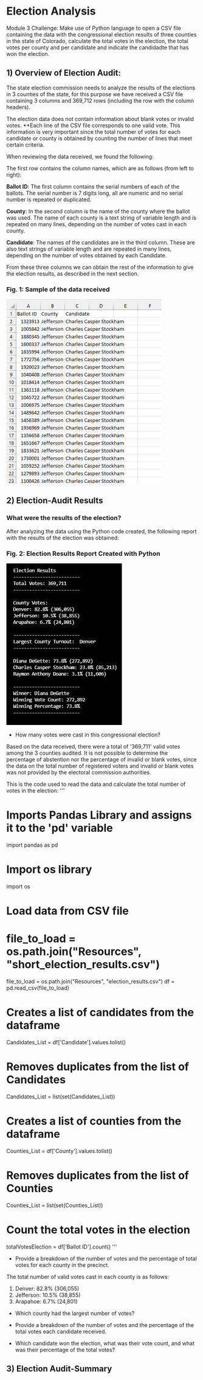 # Election Analysis
Module 3 Challenge: Make use of Python language to open a CSV file containing the data with the congressional election results of three counties in the state of Colorado, calculate the total votes in the election, the total votes per county and per candidate and indicate the candidadte that has won the election.

## 1) Overview of Election Audit:

The state election commission needs to analyze the results of the elections in 3 counties of the state, for this purpose we have received a CSV file containing 3 columns and 369,712 rows (including the row with the column headers).

The election data does not contain information about blank votes or invalid votes.  **Each line of the CSV file corresponds to one valid vote.  This information is very important since the total number of votes for each candidate or county is obtained by counting the number of lines that meet certain criteria.  

When reviewing the data received, we found the following:

The first row contains the column names, which are as follows (from left to right):

**Ballot ID**: The first column contains the serial numbers of each of the ballots.  The serial number is 7 digits long, all are numeric and no serial number is repeated or duplicated.

**County**: In the second column is the name of the county where the ballot was used.  The name of each county is a text string of variable length and is repeated on many lines, depending on the number of votes cast in each county.

**Candidate**: The names of the candidates are in the third column.  These are also text strings of variable length and are repeated in many lines, depending on the number of votes obtained by each Candidate.

From these three columns we can obtain the rest of the information to give the election results, as described in the next section.

### **Fig. 1: Sample of the data received**
![Sample of the Original Data Received](https://github.com/Peteresis/Election_Analysis/blob/985384a19c594494d89f71477fdba0e7eebf5ecc/Data%20Sample.png)

## 2) Election-Audit Results

### What were the results of the election?

After analyzing the data using the Python code created, the following report with the results of the election was obtained:

### **Fig. 2: Election Results Report Created with Python**
![Election Results Report](https://github.com/Peteresis/Election_Analysis/blob/a090a38f23e9e0bbc69fa9b851f1efc2a543875c/Election_Results.png)

- How many votes were cast in this congressional election?

Based on the data received, there were a total of '369,711' valid votes among the 3 counties audited.  It is not possible to determine the percentage of abstention nor the percentage of invalid or blank votes, since the data on the total number of registered voters and invalid or blank votes was not provided by the electoral commission authorities.

This is the code used to read the data and calculate the total number of votes in the election:
'''
# Imports Pandas Library and assigns it to the 'pd' variable
import pandas as pd

# Import os library
import os

# Load data from CSV file
# file_to_load = os.path.join("Resources", "short_election_results.csv")
file_to_load = os.path.join("Resources", "election_results.csv")
df = pd.read_csv(file_to_load)

# Creates a list of candidates from the dataframe
Candidates_List = df['Candidate'].values.tolist()
# Removes duplicates from the list of Candidates
Candidates_List = list(set(Candidates_List))

# Creates a list of counties from the dataframe
Counties_List = df['County'].values.tolist()
# Removes duplicates from the list of Counties
Counties_List = list(set(Counties_List))

# Count the total votes in the election
totalVotesElection = df['Ballot ID'].count()
'''

- Provide a breakdown of the number of votes and the percentage of total votes for each county in the precinct.

The total number of valid votes cast in each county is as follows:

  1. Denver: 82.8% (306,055)
  2. Jefferson: 10.5% (38,855)
  3. Arapahoe: 6.7% (24,801)


- Which county had the largest number of votes?

- Provide a breakdown of the number of votes and the percentage of the total votes each candidate received.

- Which candidate won the election, what was their vote count, and what was their percentage of the total votes?




## 3) Election Audit-Summary
